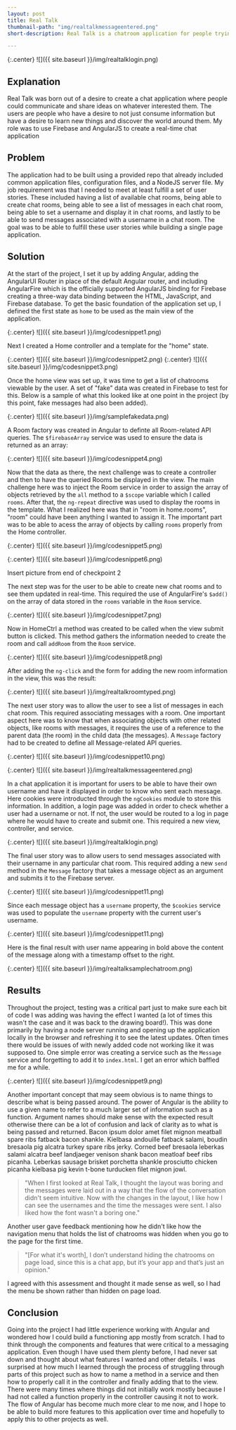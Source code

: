 ```yaml
---
layout: post
title: Real Talk
thumbnail-path: "img/realtalkmessageentered.png"
short-description: Real Talk is a chatroom application for people trying to connect to share their passions and ideas.

---
```


{:.center}
![]({{ site.baseurl }}/img/realtalklogin.png)

## Explanation

Real Talk was born out of a desire to create a chat application where people could communicate and share ideas on whatever interested them. The users are people who have a desire to not just consume information but have a desire to learn new things and discover the world around them. My role was to use Firebase and AngularJS to create a real-time chat application

## Problem

The application had to be built using a provided repo that already included common application files, configuration files, and a NodeJS server file. My job requirement was that I needed to meet at least fulfill a set of user stories. These included having a list of available chat rooms, being able to create chat rooms, being able to see a list of messages in each chat room, being able to set a username and display it in chat rooms, and lastly to be able to send messages associated with a username in a chat room. The goal was to be able to fulfill these user stories while building a single page application. 

## Solution

At the start of the project, I set it up by adding Angular, adding the AngularUI Router in place of the default Angular router, and including AngularFire which is the officially supported AngularJS binding for Firebase creating a three-way data binding between the HTML, JavaScript, and Firebase database. To get the basic foundation of the application set up, I defined the first state as `home` to be used as the main view of the application.

{:.center}
![]({{ site.baseurl }}/img/codesnippet1.png)

Next I created a Home controller and a template for the "home" state.

{:.center}
![]({{ site.baseurl }}/img/codesnippet2.png)
{:.center}
![]({{ site.baseurl }}/img/codesnippet3.png)

Once the home view was set up, it was time to get a list of chatrooms viewable by the user. A set of "fake" data was created in Firebase to test for this. Below is a sample of what this looked like at one point in the project (by this point, fake messages had also been added).

{:.center}
![]({{ site.baseurl }}/img/samplefakedata.png)

A Room factory was created in Angular to definte all Room-related API queries. The `$firebaseArray` service was used to ensure the data is returned as an array:

{:.center}
![]({{ site.baseurl }}/img/codesnippet4.png)

Now that the data as there, the next challenge was to create a controller and then to have the queried Rooms be displayed in the view. The main challenge here was to inject the Room service in order to assign the array of objects retrieved by the `all` method to a `$scope` variable which I called `rooms`. After that, the `ng-repeat` directive was used to display the rooms in the template. What I realized here was that in "room in home.rooms", "room" could have been anything I wanted to assign it. The important part was to be able to acess the array of objects by calling `rooms` properly from the Home controller.

{:.center}
![]({{ site.baseurl }}/img/codesnippet5.png)

{:.center}
![]({{ site.baseurl }}/img/codesnippet6.png)

Insert picture from end of checkpoint 2

The next step was for the user to be able to create new chat rooms and to see them updated in real-time. This required the use of AngularFire's `$add()` on the array of data stored in the `rooms` variable in the `Room` service.

{:.center}
![]({{ site.baseurl }}/img/codesnippet7.png)

Now in HomeCtrl a method was created to be called when the view submit button is clicked. This method gathers the information needed to create the room and call `addRoom` from the `Room` service.

{:.center}
![]({{ site.baseurl }}/img/codesnippet8.png)

After adding the `ng-click` and the form for adding the new room information in the view, this was the result: 

{:.center}
![]({{ site.baseurl }}/img/realtalkroomtyped.png)

The next user story was to allow the user to see a list of messages in each chat room. This required associating messages with a room. One important aspect here was to know that when associating objects with other related objects, like rooms with messages, it requires the use of a reference to the parent data (the room) in the child data (the messages). A `Message` factory had to be created to define all Message-related API queries.

{:.center}
![]({{ site.baseurl }}/img/codesnippet10.png)

{:.center}
![]({{ site.baseurl }}/img/realtalkmessageentered.png)

In a chat application it is important for users to be able to have their own username and have it displayed in order to know who sent each message. Here cookies were introducted through the `ngCookies` module to store this information. In addition, a login page was added in order to check whether a user had a username or not. If not, the user would be routed to a log in page where he would have to create and submit one. This required a new view, controller, and service. 

{:.center}
![]({{ site.baseurl }}/img/realtalklogin.png)

The final user story was to allow users to send messages associated with their username in any particular chat room. This required adding a new `send` method in the `Message` factory that takes a message object as an argument and submits it to the Firebase server.

{:.center}
![]({{ site.baseurl }}/img/codesnippet11.png)

Since each message object has a `username` property, the `$cookies` service was used to populate the `username` property with the current user's username.

{:.center}
![]({{ site.baseurl }}/img/codesnippet11.png)

Here is the final result with user name appearing in bold above the content of the message along with a timestamp offset to the right.

{:.center}
![]({{ site.baseurl }}/img/realtalksamplechatroom.png)


## Results

Throughout the project, testing was a critical part just to make sure each bit of code I was adding was having the effect I wanted (a lot of times this wasn't the case and it was back to the drawing board!). This was done primarily by having a node server running and opening up the application locally in the browser and refreshing it to see the latest updates. Often times there would be issues of with newly added code not working like it was supposed to. One simple error was creating a service such as the `Message` service and forgetting to add it to `index.html`. I get an error which baffled me for a while.

{:.center}
![]({{ site.baseurl }}/img/codesnippet9.png)

Another important concept that may seem obvious is to name things to describe what is being passed around. The power of Angular is the ability to use a given name to refer to a much larger set of information such as a function. Argument names should make sense with the expected result otherwise there can be a lot of confusion and lack of clarity as to what is being passed and returned. Bacon ipsum dolor amet filet mignon meatball spare ribs fatback bacon shankle. Kielbasa andouille fatback salami, boudin bresaola pig alcatra turkey spare ribs jerky. Corned beef bresaola leberkas salami alcatra beef landjaeger venison shank bacon meatloaf beef ribs picanha. Leberkas sausage brisket porchetta shankle prosciutto chicken picanha kielbasa pig kevin t-bone turducken filet mignon jowl.

> "When I first looked at Real Talk, I thought the layout was boring and the messages were laid out in a way that the flow of the conversation didn't seem intuitive. Now with the changes in the layout, I like how I can see the usernames and the time the messages were sent. I also liked how the font wasn't a boring one." 

Another user gave feedback mentioning how he didn't like how the navigation menu that holds the list of chatrooms was hidden when you go to the page for the first time.

> "[For what it's worth], I don’t understand hiding the chatrooms on page load, since this is a chat app, but it’s your app and that’s just an opinion."

I agreed with this assessment and thought it made sense as well, so I had the menu be shown rather than hidden on page load.

## Conclusion

Going into the project I had little experience working with Angular and wondered how I could build a functioning app mostly from scratch. I had to think through the components and features that were critical to a messaging application. Even though I have used them plenty before, I had never sat down and thought about what features I wanted and other details. I was surprised at how much I learned through the process of struggling through parts of this project such as how to name a method in a service and then how to properly call it in the controller and finally adding that to the view. There were many times where things did not initially work mostly because I had not called a function properly in the controller causing it not to work. The flow of Angular has become much more clear to me now, and I hope to be able to build more features to this application over time and hopefully to apply this to other projects as well. 
